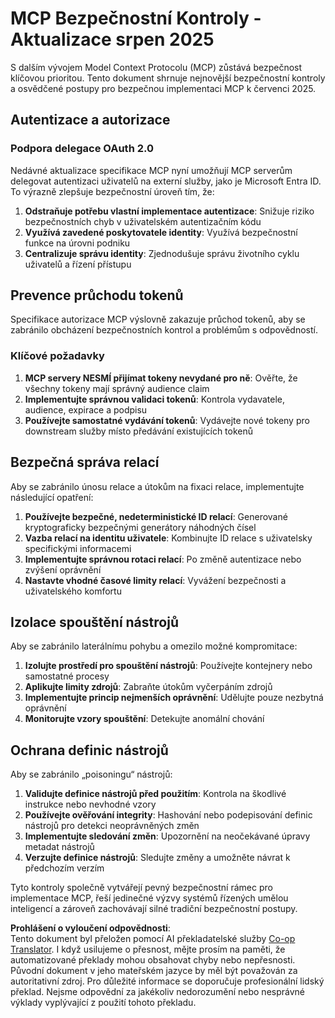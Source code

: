 <!--
CO_OP_TRANSLATOR_METADATA:
{
  "original_hash": "b59b477037dc1dd6b1740a0420f3be14",
  "translation_date": "2025-07-17T13:39:01+00:00",
  "source_file": "02-Security/mcp-security-controls-2025.md",
  "language_code": "cs"
}
-->
# MCP Bezpečnostní Kontroly - Aktualizace srpen 2025

S dalším vývojem Model Context Protocolu (MCP) zůstává bezpečnost klíčovou prioritou. Tento dokument shrnuje nejnovější bezpečnostní kontroly a osvědčené postupy pro bezpečnou implementaci MCP k červenci 2025.

## Autentizace a autorizace

### Podpora delegace OAuth 2.0

Nedávné aktualizace specifikace MCP nyní umožňují MCP serverům delegovat autentizaci uživatelů na externí služby, jako je Microsoft Entra ID. To výrazně zlepšuje bezpečnostní úroveň tím, že:

1. **Odstraňuje potřebu vlastní implementace autentizace**: Snižuje riziko bezpečnostních chyb v uživatelském autentizačním kódu  
2. **Využívá zavedené poskytovatele identity**: Využívá bezpečnostní funkce na úrovni podniku  
3. **Centralizuje správu identity**: Zjednodušuje správu životního cyklu uživatelů a řízení přístupu  

## Prevence průchodu tokenů

Specifikace autorizace MCP výslovně zakazuje průchod tokenů, aby se zabránilo obcházení bezpečnostních kontrol a problémům s odpovědností.

### Klíčové požadavky

1. **MCP servery NESMÍ přijímat tokeny nevydané pro ně**: Ověřte, že všechny tokeny mají správný audience claim  
2. **Implementujte správnou validaci tokenů**: Kontrola vydavatele, audience, expirace a podpisu  
3. **Používejte samostatné vydávání tokenů**: Vydávejte nové tokeny pro downstream služby místo předávání existujících tokenů  

## Bezpečná správa relací

Aby se zabránilo únosu relace a útokům na fixaci relace, implementujte následující opatření:

1. **Používejte bezpečné, nedeterministické ID relací**: Generované kryptograficky bezpečnými generátory náhodných čísel  
2. **Vazba relací na identitu uživatele**: Kombinujte ID relace s uživatelsky specifickými informacemi  
3. **Implementujte správnou rotaci relací**: Po změně autentizace nebo zvýšení oprávnění  
4. **Nastavte vhodné časové limity relací**: Vyvážení bezpečnosti a uživatelského komfortu  

## Izolace spouštění nástrojů

Aby se zabránilo laterálnímu pohybu a omezilo možné kompromitace:

1. **Izolujte prostředí pro spouštění nástrojů**: Používejte kontejnery nebo samostatné procesy  
2. **Aplikujte limity zdrojů**: Zabraňte útokům vyčerpáním zdrojů  
3. **Implementujte princip nejmenších oprávnění**: Udělujte pouze nezbytná oprávnění  
4. **Monitorujte vzory spouštění**: Detekujte anomální chování  

## Ochrana definic nástrojů

Aby se zabránilo „poisoningu“ nástrojů:

1. **Validujte definice nástrojů před použitím**: Kontrola na škodlivé instrukce nebo nevhodné vzory  
2. **Používejte ověřování integrity**: Hashování nebo podepisování definic nástrojů pro detekci neoprávněných změn  
3. **Implementujte sledování změn**: Upozornění na neočekávané úpravy metadat nástrojů  
4. **Verzujte definice nástrojů**: Sledujte změny a umožněte návrat k předchozím verzím  

Tyto kontroly společně vytvářejí pevný bezpečnostní rámec pro implementace MCP, řeší jedinečné výzvy systémů řízených umělou inteligencí a zároveň zachovávají silné tradiční bezpečnostní postupy.

**Prohlášení o vyloučení odpovědnosti**:  
Tento dokument byl přeložen pomocí AI překladatelské služby [Co-op Translator](https://github.com/Azure/co-op-translator). I když usilujeme o přesnost, mějte prosím na paměti, že automatizované překlady mohou obsahovat chyby nebo nepřesnosti. Původní dokument v jeho mateřském jazyce by měl být považován za autoritativní zdroj. Pro důležité informace se doporučuje profesionální lidský překlad. Nejsme odpovědní za jakékoliv nedorozumění nebo nesprávné výklady vyplývající z použití tohoto překladu.